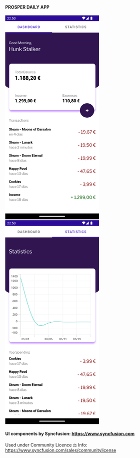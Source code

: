 ﻿#### PROSPER DAILY APP

<img src='/Screenshots/ProsperDaily.MAUI_01.png' width='300'> <img src='/Screenshots/ProsperDaily.MAUI_02.png' width='300'>

#### UI components by Syncfusion: https://www.syncfusion.com
Used under Community Licence ⚖️ Info: https://www.syncfusion.com/sales/communitylicense